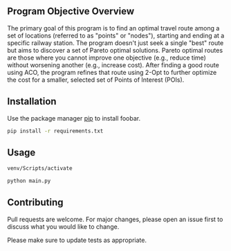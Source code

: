 ## Program Objective Overview

The primary goal of this program is to find an optimal travel route among a set of locations (referred to as "points" or "nodes"), starting and ending at a specific railway station. The program doesn't just seek a single "best" route but aims to discover a set of Pareto optimal solutions. Pareto optimal routes are those where you cannot improve one objective (e.g., reduce time) without worsening another (e.g., increase cost).
After finding a good route using ACO, the program refines that route using 2-Opt to further optimize the cost for a smaller, selected set of Points of Interest (POIs).

## Installation

Use the package manager [pip](https://pip.pypa.io/en/stable/) to install foobar.

```bash
pip install -r requirements.txt
```

## Usage

```bash
venv/Scripts/activate
```
```bash
python main.py
```

## Contributing

Pull requests are welcome. For major changes, please open an issue first
to discuss what you would like to change.

Please make sure to update tests as appropriate.
